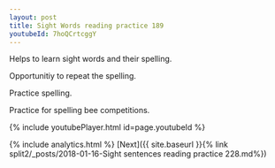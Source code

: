 ```yaml
---
layout: post
title: Sight Words reading practice 189
youtubeId: 7hoQCrtcggY
---
```

 
 
Helps to learn sight words and their spelling.

Opportunitiy to repeat the spelling. 

Practice spelling. 
 
Practice for spelling bee competitions. 
 
{% include youtubePlayer.html id=page.youtubeId %}
 
 
{% include analytics.html %} 
[Next]({{ site.baseurl }}{% link  split2/_posts/2018-01-16-Sight sentences reading practice 228.md%})
 

